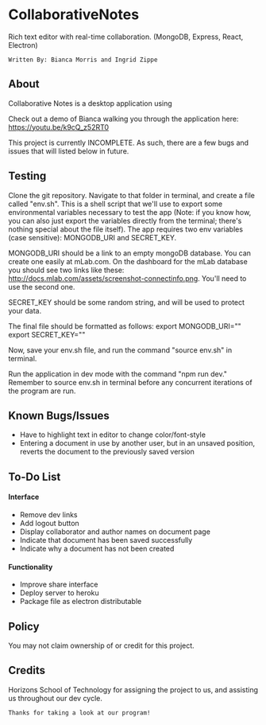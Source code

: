 # CollaborativeNotes
Rich text editor with real-time collaboration. (MongoDB, Express, React, Electron)
```
Written By: Bianca Morris and Ingrid Zippe
```

## About
Collaborative Notes is a desktop application using 

Check out a demo of Bianca walking you through the application here: https://youtu.be/k9cQ_z52RT0

This project is currently INCOMPLETE. As such, there are a few bugs and issues that will listed below in future. 

## Testing
Clone the git repository. Navigate to that folder in terminal, and create a file called "env.sh". This is a shell script that we'll use to 
export some environmental variables necessary to test the app (Note: if you know how, you can also just export the variables directly from
the terminal; there's nothing special about the file itself). The app requires two env variables (case sensitive): MONGODB_URI and 
SECRET_KEY.

MONGODB_URI should be a link to an empty mongoDB database. You can create one easily at mLab.com. On the dashboard for the mLab database
you should see two links like these: http://docs.mlab.com/assets/screenshot-connectinfo.png. You'll need to use the second one.

SECRET_KEY should be some random string, and will be used to protect your data.

The final file should be formatted as follows:
export MONGODB_URI="<my-uri-here>"
export SECRET_KEY="<my-key-here>"

Now, save your env.sh file, and run the command "source env.sh" in terminal.

Run the application in dev mode with the command "npm run dev." Remember to source env.sh in terminal before any concurrent iterations of 
the program are run.

## Known Bugs/Issues
- Have to highlight text in editor to change color/font-style
- Entering a document in use by another user, but in an unsaved position, reverts the document to the previously saved version

## To-Do List
#### Interface
- Remove dev links
- Add logout button
- Display collaborator and author names on document page
- Indicate that document has been saved successfully
- Indicate why a document has not been created

#### Functionality
- Improve share interface
- Deploy server to heroku
- Package file as electron distributable

## Policy
You may not claim ownership of or credit for this project.

## Credits
Horizons School of Technology for assigning the project to us, and assisting us throughout our dev cycle.

```
Thanks for taking a look at our program!
```
